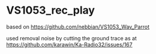 # VS1053_rec_play
based on https://github.com/nebbian/VS1053_Wav_Parrot

used removal noise by cutting the ground trace as at https://github.com/karawin/Ka-Radio32/issues/167
